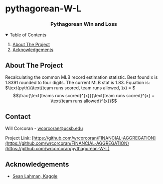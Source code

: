 # pythagorean-W-L
<p align="center">
  <h3 align="center">Pythagorean Win and Loss</h3>
</p>



<!-- TABLE OF CONTENTS -->
<details open="open">
  <summary>Table of Contents</summary>
  <ol>
    <li>
      <a href="#about-the-project">About The Project</a>
    </li>
    <li>
       <a href="#acknowledgements">Acknowledgements</a>
    </li>
  </ol>
</details>



<!-- ABOUT THE PROJECT -->
## About The Project
Recalculating the common MLB record estimation statistic. Best found x is 1.8391 rounded to four digits. The current MLB stat is 1.83.
Equation is: $\text{pyth}(\text{team runs scored, team runs allowed, }x) = $$$\frac{\text{teams runs scored}^{x}}{\text{team runs scored}^{x} + \text{team runs allowed}^{x}}$$

<!-- CONTACT -->
## Contact

Will Corcoran - wcorcoran@ucsb.edu

Project Link: [https://github.com/wrcorcoran/FINANCIAL-AGGREGATION](https://github.com/wrcorcoran/FINANCIAL-AGGREGATION)(https://github.com/wrcorcoran/pythagorean-W-L)

<!-- ACKNOWLEDGEMENTS -->
## Acknowledgements
* [Sean Lahman, Kaggle](https://www.kaggle.com/datasets/seanlahman/the-history-of-baseball?resource=download)
